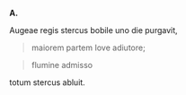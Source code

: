 **A.**

Augeae regis stercus bobile uno die purgavit, 

>maiorem partem Iove adiutore;


>flumine admisso 

totum stercus abluit.
